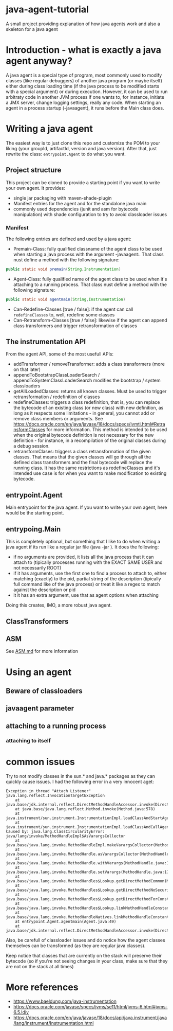 # java-agent-tutorial

A small project providing explanation of how java agents work and also a skeleton for a java agent

# Introduction - what is exactly a java agent anyway?

A java agent is a special type of program, most commonly used to modify classes (like regular debuggers) of another java
program (or maybe itself) either during class loading time (if the java process to be modified starts with a special
argument) or during execution.
However, it can be used to run arbitraty code in another JVM process if one wants to, for instance, initiate a JMX
server, change logging settings, really any code.
When starting an agent in a process startup (-javaagent), it runs before the Main class does.

# Writing a java agent

The easiest way is to just clone this repo and customize the POM to your liking (your groupId, artifactId, version and
java version). After that, just rewrite the class: ```entrypoint.Agent``` to do what you want.

## Project structure

This project can be cloned to provide a starting point if you want to write your own agent. It provides:

- single jar packaging with maven-shade-plugin
- Manifest entries for the agent and for the standalone java main
- commonly used dependencies (junit and asm for bytecode manipulation) with shade configuration to try to avoid
  classloader issues

### Manifest

The following entries are defined and used by a java agent:

- Premain-Class: fully qualified classname of the agent class to be used when starting a java process with the argument
  -javaagent:. That class nust define a method with the following signature:

```java 
public static void premain(String,Instrumentation) 
```

- Agent-Class: fully qualified name of the agent class to be used when it's attaching to a running process. That class
  nust define a method with the following signature:

```java 
public static void agentmain(String,Instrumentation) 
```

- Can-Redefine-Classes [true / false]: if the agent can call ```redefineClasses``` to, well, redefine some classes
- Can-Retransform-Classes [true / false]: likewise if the agent can append class transformers and trigger
  retransformation of classes

## The instrumentation API

From the agent API, some of the most usefull APIs:

- addTransformer / removeTransformer: adds a class transformers (more on that later)
- appendToBootstrapClassLoaderSearch / appendToSystemClassLoaderSearch modifies the bootstrap / system classloaders
- getAllLoadedClasses: returns all known classes. Must be used to trigger retransformation / redefinition of classes
- redefineClasses: triggers a class redefinition, that is, you can replace the bytecode of an existing class (or new
  class) with new definition, as long as it respects some limitations - in general, you cannot add or remove class
  members or arguments. See https://docs.oracle.com/en/java/javase/18/docs/specs/jvmti.html#RetransformClasses for more
  information. This method is intended to be used when the original bytecode definition is not necessary for the new
  definition - for instance, in a recompilation of the original classes during a debug session.
- retransformClases: triggers a class retransformation of the given classes. That means that the given classes will go
  through all the defined class transformers and the final bytecode will replace the running class. It has the same
  restrictions as redefineClasses and it's intended use case is for when you want to make modification to existing
  bytecode.

## entrypoint.Agent

Main entrypoint for the java agent. If you want to write your own agent, here would be the starting point.

## entrypoing.Main

This is completely optional, but something that I like to do when writing a java agent if its run like a regular jar
file (java -jar <agent>). It does the following:

- if no arguments are provided, it lists all the java process that it can attach to (tipically processes running with
  the EXACT SAME USER and not necessarily ROOT)
- if it has arguments, use the first one to find a process to attach to, either matching (exactly) to the pid, partial
  string of the description (tipically full command like of the java process) or treat it like a regex to match against
  the description or pid
- it it has an extra argument, use that as agent options when attaching

Doing this creates, IMO, a more robust java agent.

## ClassTransformers

## ASM

See [ASM.md](ASM.md) for more information

# Using an agent

## Beware of classloaders

## javaagent parameter

## attaching to a running process

### attaching to itself

# common issues

Try to not modify classes in the sun.* and java.* packages as they can quickly cause issues. I had the following error
in a very innocent aget:

```
Exception in thread "Attach Listener" java.lang.reflect.InvocationTargetException
	at java.base/jdk.internal.reflect.DirectMethodHandleAccessor.invoke(DirectMethodHandleAccessor.java:119)
	at java.base/java.lang.reflect.Method.invoke(Method.java:578)
	at java.instrument/sun.instrument.InstrumentationImpl.loadClassAndStartAgent(InstrumentationImpl.java:491)
	at java.instrument/sun.instrument.InstrumentationImpl.loadClassAndCallAgentmain(InstrumentationImpl.java:513)
Caused by: java.lang.ClassCircularityError: java/lang/invoke/MethodHandleImpl$AsVarargsCollector
	at java.base/java.lang.invoke.MethodHandleImpl.makeVarargsCollector(MethodHandleImpl.java:447)
	at java.base/java.lang.invoke.MethodHandle.asVarargsCollector(MethodHandle.java:1516)
	at java.base/java.lang.invoke.MethodHandle.withVarargs(MethodHandle.java:1201)
	at java.base/java.lang.invoke.MethodHandle.setVarargs(MethodHandle.java:1710)
	at java.base/java.lang.invoke.MethodHandles$Lookup.getDirectMethodCommon(MethodHandles.java:4027)
	at java.base/java.lang.invoke.MethodHandles$Lookup.getDirectMethodNoSecurityManager(MethodHandles.java:3975)
	at java.base/java.lang.invoke.MethodHandles$Lookup.getDirectMethodForConstant(MethodHandles.java:4219)
	at java.base/java.lang.invoke.MethodHandles$Lookup.linkMethodHandleConstant(MethodHandles.java:4167)
	at java.base/java.lang.invoke.MethodHandleNatives.linkMethodHandleConstant(MethodHandleNatives.java:612)
	at entrypoint.Agent.agentmain(Agent.java:49)
	at java.base/jdk.internal.reflect.DirectMethodHandleAccessor.invoke(DirectMethodHandleAccessor.java:104)

```

Also, be carefull of classloader issues and do notice how the agent classes themselves can be transformed (as they are
regular java classes).

Keep notice that classes that are currently on the stack will preserve their bytecode (so if you're not seeing changes
in your class, make sure that they are not on the stack at all times)

# More references

- https://www.baeldung.com/java-instrumentation
- https://docs.oracle.com/javase/specs/jvms/se11/html/jvms-6.html#jvms-6.5.ldiv
- https://docs.oracle.com/en/java/javase/18/docs/api/java.instrument/java/lang/instrument/Instrumentation.html